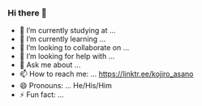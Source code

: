 ### Hi there 👋

- 🔭 I’m currently studying at ...
- 🌱 I’m currently learning ...
- 👯 I’m looking to collaborate on ...
- 🤔 I’m looking for help with ...
- 💬 Ask me about ...
- 📫 How to reach me: ... https://linktr.ee/kojiro_asano
- 😄 Pronouns: ... He/His/Him
- ⚡ Fun fact: ...
